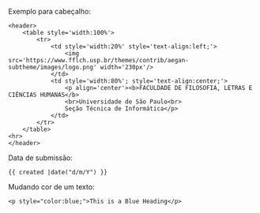 Exemplo para cabeçalho:

    <header>
        <table style='width:100%'>
            <tr>
                <td style='width:20%' style='text-align:left;'>
                    <img src='https://www.fflch.usp.br/themes/contrib/aegan-subtheme/images/logo.png' width='230px'/>
                </td>
                <td style='width:80%'; style='text-align:center;'>
                    <p align='center'><b>FACULDADE DE FILOSOFIA, LETRAS E CIÊNCIAS HUMANAS</b>
                    <br>Universidade de São Paulo<br>
                    Seção Técnica de Informática</p>
                </td>
            </tr>
        </table>
    <hr>
    </header>

Data de submissão:

    {{ created |date("d/m/Y") }}

Mudando cor de um texto:

    <p style="color:blue;">This is a Blue Heading</p> 


